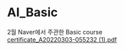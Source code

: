 # AI_Basic
2월 Naver에서 주관한 Basic course</br>
[certificate_A20220303-055232 (1).pdf](https://github.com/oguuk/AI_Basic/files/8240153/certificate_A20220303-055232.1.pdf)
